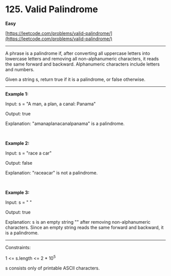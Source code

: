 # 125. Valid Palindrome

**Easy**

[https://leetcode.com/problems/valid-palindrome/](https://leetcode.com/problems/valid-palindrome/)

---

A phrase is a palindrome if, after converting all uppercase letters into lowercase letters and removing all non-alphanumeric characters, it reads the same forward and backward. Alphanumeric characters include letters and numbers.

Given a string s, return true if it is a palindrome, or false otherwise.

---

**Example 1:**

Input: s = "A man, a plan, a canal: Panama"

Output: true

Explanation: "amanaplanacanalpanama" is a palindrome.

<br>

**Example 2:**

Input: s = "race a car"

Output: false

Explanation: "raceacar" is not a palindrome.

<br>

**Example 3:**

Input: s = " "

Output: true

Explanation: s is an empty string "" after removing non-alphanumeric characters.
Since an empty string reads the same forward and backward, it is a palindrome.

---

Constraints:

1 <= s.length <= 2 * 10<sup>5</sup>

s consists only of printable ASCII characters.